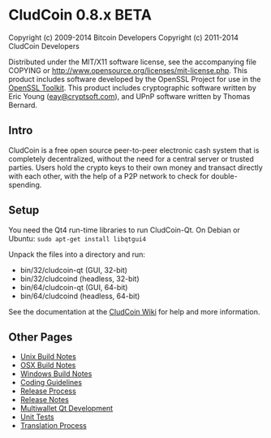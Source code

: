 CludCoin 0.8.x BETA
====================

Copyright (c) 2009-2014 Bitcoin Developers
Copyright (c) 2011-2014 CludCoin Developers

Distributed under the MIT/X11 software license, see the accompanying
file COPYING or http://www.opensource.org/licenses/mit-license.php.
This product includes software developed by the OpenSSL Project for use in the [OpenSSL Toolkit](http://www.openssl.org/). This product includes
cryptographic software written by Eric Young ([eay@cryptsoft.com](mailto:eay@cryptsoft.com)), and UPnP software written by Thomas Bernard.


Intro
---------------------
CludCoin is a free open source peer-to-peer electronic cash system that is
completely decentralized, without the need for a central server or trusted
parties.  Users hold the crypto keys to their own money and transact directly
with each other, with the help of a P2P network to check for double-spending.


Setup
---------------------
You need the Qt4 run-time libraries to run CludCoin-Qt. On Debian or Ubuntu:
	`sudo apt-get install libqtgui4`

Unpack the files into a directory and run:

- bin/32/cludcoin-qt (GUI, 32-bit)
- bin/32/cludcoind (headless, 32-bit)
- bin/64/cludcoin-qt (GUI, 64-bit)
- bin/64/cludcoind (headless, 64-bit)

See the documentation at the [CludCoin Wiki](http://cludcoin.info)
for help and more information.


Other Pages
---------------------
- [Unix Build Notes](build-unix.md)
- [OSX Build Notes](build-osx.md)
- [Windows Build Notes](build-msw.md)
- [Coding Guidelines](coding.md)
- [Release Process](release-process.md)
- [Release Notes](release-notes.md)
- [Multiwallet Qt Development](multiwallet-qt.md)
- [Unit Tests](unit-tests.md)
- [Translation Process](translation_process.md)
